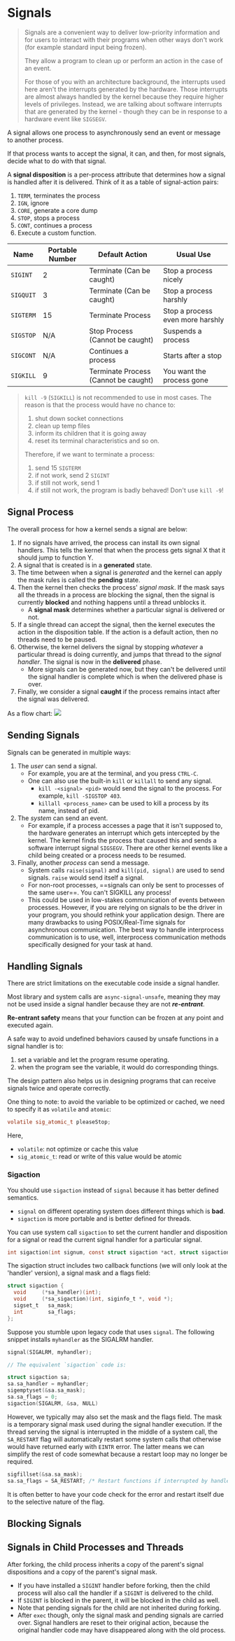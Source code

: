 # Signals

> Signals are a convenient way to deliver low-priority information and for users to interact with their programs when other ways don't work (for example standard input being frozen). 
>
> They allow a program to clean up or perform an action in the case of an event.
> 
> For those of you with an architecture background, the interrupts used here aren't the interrupts generated by the hardware. Those interrupts are almost always handled by the kernel because they require higher levels of privileges. Instead, we are talking about software interrupts that are generated by the kernel - though they can be in response to a hardware event like `SIGSEGV`.

A signal allows one process to asynchronously send an event or message to another process. 

If that process wants to accept the signal, it can, and then, for most signals, decide what to do with that signal.

A **signal disposition** is a per-process attribute that determines how a signal is handled after it is delivered. Think of it as a table of signal-action pairs:
1. `TERM`, terminates the process
2. `IGN`, ignore
3. `CORE`, generate a core dump
4. `STOP`, stops a process
5. `CONT`, continues a process
6. Execute a custom function.


| Name | Portable Number | Default Action | Usual Use |
|---|---|---|---|
| `SIGINT`  | 2   | Terminate (Can be caught)       | Stop a process nicely
| `SIGQUIT` | 3   | Terminate (Can be caught)       | Stop a process harshly
| `SIGTERM` | 15  | Terminate Process               | Stop a process even more harshly
| `SIGSTOP` | N/A | Stop Process (Cannot be caught) | Suspends a process
| `SIGCONT` | N/A | Continues a process             | Starts after a stop
| `SIGKILL` | 9   | Terminate Process (Cannot be caught) | You want the process gone

> `kill -9` (`SIGKILL`) is not recommended to use in most cases.
> The reason is that the process would have no chance to:
> 1) shut down socket connections
> 2) clean up temp files
> 3) inform its children that it is going away
> 4) reset its terminal characteristics
> and so on.
>
> Therefore, if we want to terminate a process:
> 1. send 15 `SIGTERM`
> 2. if not work, send 2 `SIGINT`
> 3. if still not work, send 1
> 4. if still not work, the program is badly behaved! Don't use `kill -9`!

## Signal Process

The overall process for how a kernel sends a signal are below:
1. If no signals have arrived, the process can install its own signal handlers. This tells the kernel that when the process gets signal X that it should jump to function Y.
2. A signal that is created is in a **generated** state.
3. The time between when a signal is *generated* and the kernel can apply the mask rules is called the **pending** state.
4. Then the kernel then checks the process' *signal mask*. If the mask says all the threads in a process are blocking the signal, then the signal is currently **blocked** and nothing happens until a thread unblocks it.
   - A **signal mask** determines whether a particular signal is delivered or not. 
5. If a single thread can accept the signal, then the kernel executes the action in the disposition table. If the action is a default action, then no threads need to be paused.
6. Otherwise, the kernel delivers the signal by stopping *whatever* a particular thread is doing currently, and jumps that thread to the *signal handler*. The signal is now in the **delivered** phase. 
   - More signals can be generated now, but they can't be delivered until the signal handler is complete which is when the delivered phase is over.
7. Finally, we consider a signal **caught** if the process remains intact after the signal was delivered.

As a flow chart:
![](https://raw.githubusercontent.com/Hangary/CS-Study-Notes/main/images/20201127215824.png)


## Sending Signals

Signals can be generated in multiple ways:
1. The *user* can send a signal. 
   - For example, you are at the terminal, and you press `CTRL-C`. 
   - One can also use the built-in `kill` or `killall` to send any signal.
     - `kill -<signal> <pid>` would send the signal to the process. For example, `kill -SIGSTOP 403`.
     - `killall <process_name>` can be used to kill a process by its name, instead of pid.
2. The *system* can send an event. 
   - For example, if a process accesses a page that it isn't supposed to, the hardware generates an interrupt which gets intercepted by the kernel. The kernel finds the process that caused this and sends a software interrupt signal `SIGSEGV`. There are other kernel events like a child being created or a process needs to be resumed.
3. Finally, another *process* can send a message.
   - System calls `raise(signal)` and `kill(pid, signal)` are used to send signals. `raise` would send itself a signal.
   - For non-root processes, ==signals can only be sent to processes of the same user==. You can't SIGKILL any process!
   - This could be used in low-stakes communication of events between processes. However, if you are relying on signals to be the driver in your program, you should rethink your application design. There are many drawbacks to using POSIX/Real-Time signals for asynchronous communication. The best way to handle interprocess communication is to use, well, interprocess communication methods specifically designed for your task at hand.

## Handling Signals

There are strict limitations on the executable code inside a signal handler. 

Most library and system calls are `async-signal-unsafe`, meaning they may not be used inside a signal handler because they are not ***re-entrant***. 

**Re-entrant safety** means that your function can be frozen at any point and executed again.

A safe way to avoid undefined behaviors caused by unsafe functions in a signal handler is to:
1. set a variable and let the program resume operating.
2. when the program see the variable, it would do corresponding things.

The design pattern also helps us in designing programs that can receive signals twice and operate correctly.

One thing to note: to avoid the variable to be optimized or cached, we need to specify it as `volatile` and `atomic`:
```C
volatile sig_atomic_t pleaseStop;
```

Here,
- `volatile`: not optimize or cache this value
- `sig_atomic_t`: read or write of this value would be atomic

### Sigaction

You should use `sigaction` instead of `signal` because it has better defined semantics. 
- `signal` on different operating system does different things which is **bad**. 
- `sigaction` is more portable and is better defined for threads. 

You can use system call `sigaction` to set the current handler and disposition for a signal or read the current signal handler for a particular signal.
```C
int sigaction(int signum, const struct sigaction *act, struct sigaction *oldact);
```

The sigaction struct includes two callback functions (we will only look at the 'handler' version), a signal mask and a flags field:
```C
struct sigaction {
  void     (*sa_handler)(int);
  void     (*sa_sigaction)(int, siginfo_t *, void *);
  sigset_t   sa_mask;
  int        sa_flags;
};
```

Suppose you stumble upon legacy code that uses `signal`. The following snippet installs `myhandler` as the SIGALRM handler.

```C
signal(SIGALRM, myhandler);

// The equivalent `sigaction` code is:

struct sigaction sa;
sa.sa_handler = myhandler;
sigemptyset(&sa.sa_mask);
sa.sa_flags = 0;
sigaction(SIGALRM, &sa, NULL)
```

However, we typically may also set the mask and the flags field. The mask is a temporary signal mask used during the signal handler execution. If the thread serving the signal is interrupted in the middle of a system call, the `SA_RESTART` flag will automatically restart some system calls that otherwise would have returned early with `EINTR` error. The latter means we can simplify the rest of code somewhat because a restart loop may no longer be required.

```C
sigfillset(&sa.sa_mask);
sa.sa_flags = SA_RESTART; /* Restart functions if interrupted by handler */
```

It is often better to have your code check for the error and restart itself due to the selective nature of the flag.

## Blocking Signals


## Signals in Child Processes and Threads

After forking, the child process inherits a copy of the parent's signal dispositions and a copy of the parent's signal mask. 
- If you have installed a `SIGINT` handler before forking, then the child process will also call the handler if a `SIGINT` is delivered to the child. 
- If `SIGINT` is blocked in the parent, it will be blocked in the child as well. 
- Note that pending signals for the child are not inherited during forking. 
- After `exec` though, only the signal mask and pending signals are carried over. Signal handlers are reset to their original action, because the original handler code may have disappeared along with the old process.